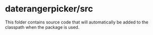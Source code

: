 # daterangerpicker/src

This folder contains source code that will automatically be added to the classpath when
the package is used.
